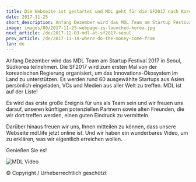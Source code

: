 ```yaml
---
title: Die Webseite ist gestartet und MDL geht für die SF2017 nach Korea
date: 2017-11-25
short_description: Anfang Dezember wird das MDL Team am Startup Festival 2017 in Seoul, Südkorea teilnehmen.
image: images/80/2017-11-25-webpage-is-launched-korea.jpg
next_article: /de/2017-12-03-mdl-at-sf2017-seoul
prev_article: /de/2017-11-14-where-do-the-money-come-from
lan: de
---
```


Anfang Dezember wird das MDL Team am Startup Festival 2017 in Seoul, Südkorea teilnehmen. Die SF2017 wird zum ersten Mal von der koreanischen Regierung organisiert, um das Innovations-Ökosystem im Land zu unterstützen. Es werden rund 60 ausgewählte Startups aus Asien persönlich eingeladen, VCs und Medien aus aller Welt zu treffen. MDL ist auf der Liste!

Es wird das erste große Ereignis für uns als Team sein und wir freuen uns darauf, unseren künftigen potenziellen Partnern sowie alten Freunden, die wir dort treffen werden, einen guten Eindruck zu vermitteln.

Darüber hinaus freuen wir uns, Ihnen mitteilen zu können, dass unsere Webseite mdl.life jetzt online ist. Und wir haben ein wunderbares Video, um zu erklären, was wir eigentlich erreichen wollen.

Genießen Sie es!

![MDL Video]("https://gateway.ipfs.io/ipfs/QmVBECcf1tMtmu4mSXivXJj3NQr9kWjvQrWYpWikEB3ReB/MDL%20Intro%20Video.mp4")

© Copyright / Urheberrechtlich geschützt

